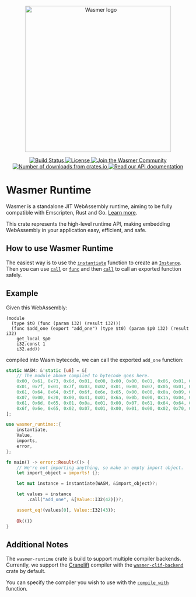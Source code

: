 <p align="center">
  <a href="https://wasmer.io" target="_blank" rel="noopener noreferrer">
    <img width="400" src="https://raw.githubusercontent.com/wasmerio/wasmer/master/logo.png" alt="Wasmer logo">
  </a>
</p>

<p align="center">
  <a href="https://circleci.com/gh/wasmerio/wasmer/">
    <img src="https://img.shields.io/circleci/project/github/wasmerio/wasmer/master.svg" alt="Build Status">
  </a>
  <a href="https://github.com/wasmerio/wasmer/blob/master/LICENSE">
    <img src="https://img.shields.io/github/license/wasmerio/wasmer.svg" alt="License">
  </a>
  <a href="https://spectrum.chat/wasmer">
    <img src="https://withspectrum.github.io/badge/badge.svg" alt="Join the Wasmer Community">
  </a>
  <a href="https://crates.io/crates/wasmer-runtime">
    <img src="https://img.shields.io/crates/d/wasmer-runtime.svg" alt="Number of downloads from crates.io">
  </a>
  <a href="https://docs.rs/wasmer-runtime">
    <img src="https://docs.rs/wasmer-runtime/badge.svg" alt="Read our API documentation">
  </a>
</p>

# Wasmer Runtime

Wasmer is a standalone JIT WebAssembly runtime, aiming to be fully
compatible with Emscripten, Rust and Go. [Learn
more](https://github.com/wasmerio/wasmer).

This crate represents the high-level runtime API, making embedding
WebAssembly in your application easy, efficient, and safe.

## How to use Wasmer Runtime

The easiest way is to use the [`instantiate`] function to create an
[`Instance`]. Then you can use [`call`] or [`func`] and then
[`call`][func.call] to call an exported function safely.

[`instantiate`]: https://docs.rs/wasmer-runtime/*/wasmer_runtime/fn.instantiate.html
[`Instance`]: https://docs.rs/wasmer-runtime/*/wasmer_runtime/struct.Instance.html
[`call`]: https://docs.rs/wasmer-runtime/*/wasmer_runtime/struct.Instance.html#method.call
[`func`]: https://docs.rs/wasmer-runtime/*/wasmer_runtime/struct.Instance.html#method.func
[func.call]: https://docs.rs/wasmer-runtime/*/wasmer_runtime/struct.Function.html#method.call

## Example

Given this WebAssembly:

```wat
(module
  (type $t0 (func (param i32) (result i32)))
  (func $add_one (export "add_one") (type $t0) (param $p0 i32) (result i32)
    get_local $p0
    i32.const 1
    i32.add))
```

compiled into Wasm bytecode, we can call the exported `add_one` function:

```rust
static WASM: &'static [u8] = &[
    // The module above compiled to bytecode goes here.
    0x00, 0x61, 0x73, 0x6d, 0x01, 0x00, 0x00, 0x00, 0x01, 0x06, 0x01, 0x60,
    0x01, 0x7f, 0x01, 0x7f, 0x03, 0x02, 0x01, 0x00, 0x07, 0x0b, 0x01, 0x07,
    0x61, 0x64, 0x64, 0x5f, 0x6f, 0x6e, 0x65, 0x00, 0x00, 0x0a, 0x09, 0x01,
    0x07, 0x00, 0x20, 0x00, 0x41, 0x01, 0x6a, 0x0b, 0x00, 0x1a, 0x04, 0x6e,
    0x61, 0x6d, 0x65, 0x01, 0x0a, 0x01, 0x00, 0x07, 0x61, 0x64, 0x64, 0x5f,
    0x6f, 0x6e, 0x65, 0x02, 0x07, 0x01, 0x00, 0x01, 0x00, 0x02, 0x70, 0x30,
];

use wasmer_runtime::{
    instantiate,
    Value,
    imports,
    error,
};

fn main() -> error::Result<()> {
    // We're not importing anything, so make an empty import object.
    let import_object = imports! {};

    let mut instance = instantiate(WASM, &import_object)?;

    let values = instance
        .call("add_one", &[Value::I32(42)])?;

    assert_eq!(values[0], Value::I32(43));
    
    Ok(())
}
```

## Additional Notes

The `wasmer-runtime` crate is build to support multiple compiler
backends.  Currently, we support the [Cranelift] compiler with the
[`wasmer-clif-backend`] crate by default.

You can specify the compiler you wish to use with the [`compile_with`] function.

[Cranelift]: https://github.com/CraneStation/cranelift
[`wasmer-clif-backend`]: https://crates.io/crates/wasmer-clif-backend
[`compile_with`]: https://docs.rs/wasmer-runtime/*/wasmer_runtime/fn.compile_with.html

